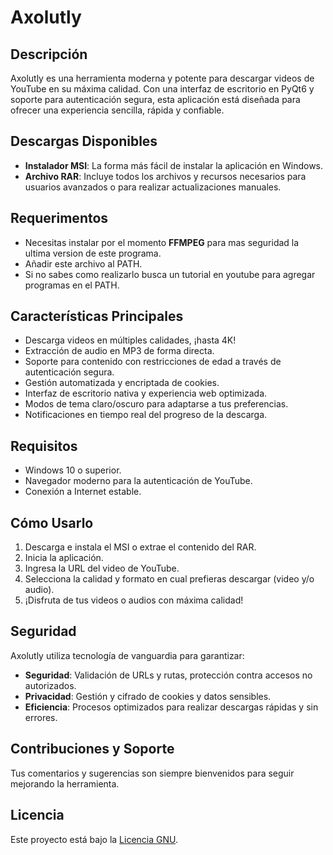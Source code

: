 # Axolutly

## Descripción
Axolutly es una herramienta moderna y potente para descargar videos de YouTube en su máxima calidad. Con una interfaz de escritorio en PyQt6 y soporte para autenticación segura, esta aplicación está diseñada para ofrecer una experiencia sencilla, rápida y confiable.

## Descargas Disponibles
- **Instalador MSI**: La forma más fácil de instalar la aplicación en Windows.
- **Archivo RAR**: Incluye todos los archivos y recursos necesarios para usuarios avanzados o para realizar actualizaciones manuales.

## Requerimentos
- Necesitas instalar por el momento **FFMPEG** para mas seguridad la ultima version de este programa.
- Añadir este archivo al PATH.
- Si no sabes como realizarlo busca un tutorial en youtube para agregar programas en el PATH.

## Características Principales
- Descarga videos en múltiples calidades, ¡hasta 4K!
- Extracción de audio en MP3 de forma directa.
- Soporte para contenido con restricciones de edad a través de autenticación segura.
- Gestión automatizada y encriptada de cookies.
- Interfaz de escritorio nativa y experiencia web optimizada.
- Modos de tema claro/oscuro para adaptarse a tus preferencias.
- Notificaciones en tiempo real del progreso de la descarga.

## Requisitos
- Windows 10 o superior.
- Navegador moderno para la autenticación de YouTube.
- Conexión a Internet estable.

## Cómo Usarlo
1. Descarga e instala el MSI o extrae el contenido del RAR.
2. Inicia la aplicación.
3. Ingresa la URL del video de YouTube.
4. Selecciona la calidad y formato en cual prefieras descargar (video y/o audio).
5. ¡Disfruta de tus videos o audios con máxima calidad!

## Seguridad
Axolutly utiliza tecnología de vanguardia para garantizar:
- **Seguridad**: Validación de URLs y rutas, protección contra accesos no autorizados.
- **Privacidad**: Gestión y cifrado de cookies y datos sensibles.
- **Eficiencia**: Procesos optimizados para realizar descargas rápidas y sin errores.

## Contribuciones y Soporte
Tus comentarios y sugerencias son siempre bienvenidos para seguir mejorando la herramienta.

## Licencia
Este proyecto está bajo la [Licencia GNU](LICENSE).
